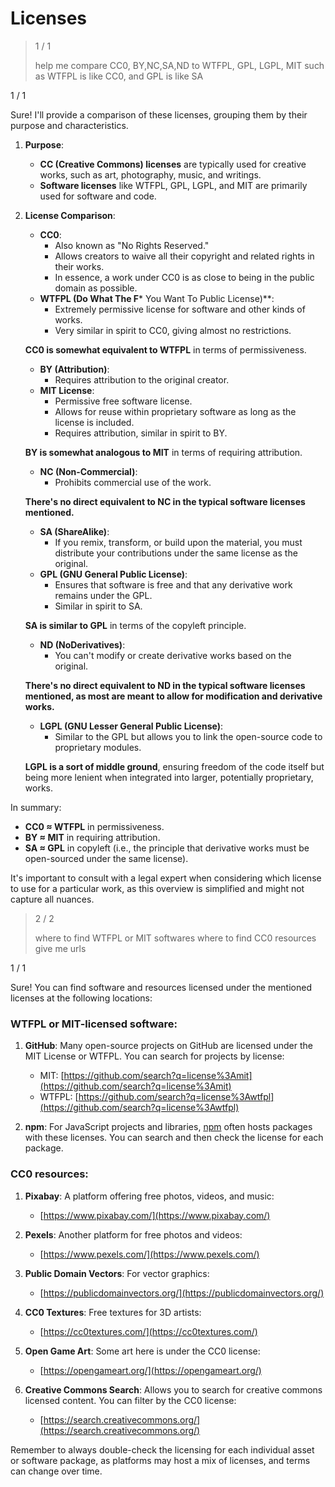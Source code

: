 # Licenses

> 1 / 1
> 
> help me compare CC0, BY,NC,SA,ND to WTFPL, GPL, LGPL, MIT such as WTFPL is like CC0, and GPL is like SA

1 / 1

Sure! I'll provide a comparison of these licenses, grouping them by their purpose and characteristics.

1.  **Purpose**:
    
    *   **CC (Creative Commons) licenses** are typically used for creative works, such as art, photography, music, and writings.
    *   **Software licenses** like WTFPL, GPL, LGPL, and MIT are primarily used for software and code.
2.  **License Comparison**:
    
    *   **CC0**:
        *   Also known as "No Rights Reserved."
        *   Allows creators to waive all their copyright and related rights in their works.
        *   In essence, a work under CC0 is as close to being in the public domain as possible.
    *   **WTFPL (Do What The F**\* You Want To Public License)\*\*:
        *   Extremely permissive license for software and other kinds of works.
        *   Very similar in spirit to CC0, giving almost no restrictions.
    
    **CC0 is somewhat equivalent to WTFPL** in terms of permissiveness.
    
    *   **BY (Attribution)**:
        *   Requires attribution to the original creator.
    *   **MIT License**:
        *   Permissive free software license.
        *   Allows for reuse within proprietary software as long as the license is included.
        *   Requires attribution, similar in spirit to BY.
    
    **BY is somewhat analogous to MIT** in terms of requiring attribution.
    
    *   **NC (Non-Commercial)**:
        *   Prohibits commercial use of the work.
    
    **There's no direct equivalent to NC in the typical software licenses mentioned.**
    
    *   **SA (ShareAlike)**:
        *   If you remix, transform, or build upon the material, you must distribute your contributions under the same license as the original.
    *   **GPL (GNU General Public License)**:
        *   Ensures that software is free and that any derivative work remains under the GPL.
        *   Similar in spirit to SA.
    
    **SA is similar to GPL** in terms of the copyleft principle.
    
    *   **ND (NoDerivatives)**:
        *   You can't modify or create derivative works based on the original.
    
    **There's no direct equivalent to ND in the typical software licenses mentioned, as most are meant to allow for modification and derivative works.**
    
    *   **LGPL (GNU Lesser General Public License)**:
        *   Similar to the GPL but allows you to link the open-source code to proprietary modules.
    
    **LGPL is a sort of middle ground**, ensuring freedom of the code itself but being more lenient when integrated into larger, potentially proprietary, works.
    

In summary:

*   **CC0 ≈ WTFPL** in permissiveness.
*   **BY ≈ MIT** in requiring attribution.
*   **SA ≈ GPL** in copyleft (i.e., the principle that derivative works must be open-sourced under the same license).

It's important to consult with a legal expert when considering which license to use for a particular work, as this overview is simplified and might not capture all nuances.

> 2 / 2
> 
> where to find WTFPL or MIT softwares where to find CC0 resources give me urls

1 / 1

Sure! You can find software and resources licensed under the mentioned licenses at the following locations:

### WTFPL or MIT-licensed software:

1.  **GitHub**: Many open-source projects on GitHub are licensed under the MIT License or WTFPL. You can search for projects by license:
    
    *   MIT: [https://github.com/search?q=license%3Amit](https://github.com/search?q=license%3Amit)
    *   WTFPL: [https://github.com/search?q=license%3Awtfpl](https://github.com/search?q=license%3Awtfpl)
2.  **npm**: For JavaScript projects and libraries, [npm](https://www.npmjs.com/) often hosts packages with these licenses. You can search and then check the license for each package.
    

### CC0 resources:

1.  **Pixabay**: A platform offering free photos, videos, and music:
    
    *   [https://www.pixabay.com/](https://www.pixabay.com/)
2.  **Pexels**: Another platform for free photos and videos:
    
    *   [https://www.pexels.com/](https://www.pexels.com/)
3.  **Public Domain Vectors**: For vector graphics:
    
    *   [https://publicdomainvectors.org/](https://publicdomainvectors.org/)
4.  **CC0 Textures**: Free textures for 3D artists:
    
    *   [https://cc0textures.com/](https://cc0textures.com/)
5.  **Open Game Art**: Some art here is under the CC0 license:
    
    *   [https://opengameart.org/](https://opengameart.org/)
6.  **Creative Commons Search**: Allows you to search for creative commons licensed content. You can filter by the CC0 license:
    
    *   [https://search.creativecommons.org/](https://search.creativecommons.org/)

Remember to always double-check the licensing for each individual asset or software package, as platforms may host a mix of licenses, and terms can change over time.